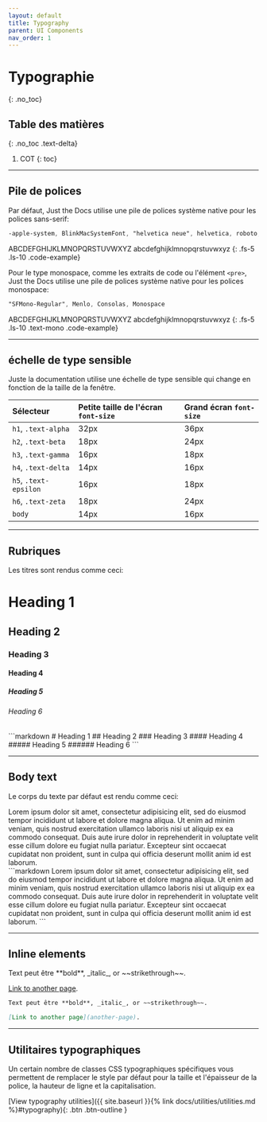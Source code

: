 ```yaml
---
layout: default
title: Typography
parent: UI Components
nav_order: 1
---
```


# Typographie
{: .no_toc}

## Table des matières
{: .no_toc .text-delta}

1. COT
{: toc}

---

## Pile de polices

Par défaut, Just the Docs utilise une pile de polices système native pour les polices sans-serif:

```scss
-apple-system, BlinkMacSystemFont, "helvetica neue", helvetica, roboto, noto, "segoe ui", arial, sans serif
```

ABCDEFGHIJKLMNOPQRSTUVWXYZ
abcdefghijklmnopqrstuvwxyz
{: .fs-5 .ls-10 .code-example}

Pour le type monospace, comme les extraits de code ou l'élément `<pre>`, Just the Docs utilise une pile de polices système native pour les polices monospace:

```scss
"SFMono-Regular", Menlo, Consolas, Monospace
```

ABCDEFGHIJKLMNOPQRSTUVWXYZ
abcdefghijklmnopqrstuvwxyz
{: .fs-5 .ls-10 .text-mono .code-example}

---

## échelle de type sensible

Juste la documentation utilise une échelle de type sensible qui change en fonction de la taille de la fenêtre.

| Sélecteur | Petite taille de l'écran `font-size` | Grand écran `font-size` |
|:----------------------|:---------------------------------|:------------------------------|
| `h1`, `.text-alpha`   | 32px                             | 36px                          |
| `h2`, `.text-beta`    | 18px                             | 24px                          |
| `h3`, `.text-gamma`   | 16px                             | 18px                          |
| `h4`, `.text-delta`   | 14px                             | 16px                          |
| `h5`, `.text-epsilon` | 16px                             | 18px                          |
| `h6`, `.text-zeta`    | 18px                             | 24px                          |
| `body`                | 14px                             | 16px                          |

---

## Rubriques

Les titres sont rendus comme ceci:

<div class="code-example">
<h1>Heading 1</h1>
<h2>Heading 2</h2>
<h3>Heading 3</h3>
<h4>Heading 4</h4>
<h5>Heading 5</h5>
<h6>Heading 6</h6>
</div>
```markdown
# Heading 1
## Heading 2
### Heading 3
#### Heading 4
##### Heading 5
###### Heading 6
```

---

## Body text

Le corps du texte par défaut est rendu comme ceci:

<div class="code-example" markdown="1">
Lorem ipsum dolor sit amet, consectetur adipisicing elit, sed do eiusmod tempor incididunt ut labore et dolore magna aliqua. Ut enim ad minim veniam, quis nostrud exercitation ullamco laboris nisi ut aliquip ex ea commodo consequat. Duis aute irure dolor in reprehenderit in voluptate velit esse cillum dolore eu fugiat nulla pariatur. Excepteur sint occaecat cupidatat non proident, sunt in culpa qui officia deserunt mollit anim id est laborum.
</div>
```markdown
Lorem ipsum dolor sit amet, consectetur adipisicing elit, sed do eiusmod tempor incididunt ut labore et dolore magna aliqua. Ut enim ad minim veniam, quis nostrud exercitation ullamco laboris nisi ut aliquip ex ea commodo consequat. Duis aute irure dolor in reprehenderit in voluptate velit esse cillum dolore eu fugiat nulla pariatur. Excepteur sint occaecat cupidatat non proident, sunt in culpa qui officia deserunt mollit anim id est laborum.
```

---

## Inline elements

<div class="code-example" markdown="1">
Text peut être **bold**, _italic_, or ~~strikethrough~~.

[Link to another page](another-page).
</div>

```markdown
Text peut être **bold**, _italic_, or ~~strikethrough~~.

[Link to another page](another-page).
```

---

## Utilitaires typographiques

Un certain nombre de classes CSS typographiques spécifiques vous permettent de remplacer le style par défaut pour la taille et l'épaisseur de la police, la hauteur de ligne et la capitalisation.

[View typography utilities]({{ site.baseurl }}{% link docs/utilities/utilities.md %}#typography){: .btn .btn-outline }
